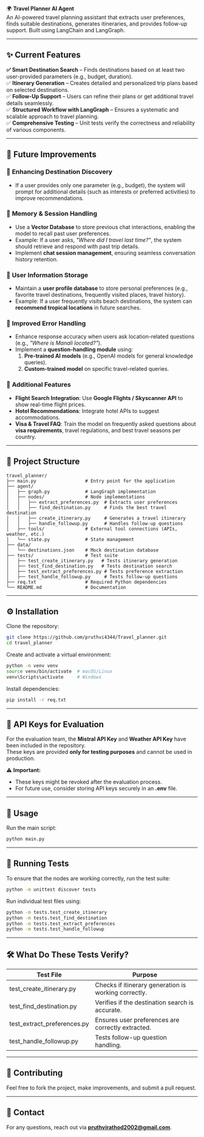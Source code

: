 🌍 **Travel Planner AI Agent**  
An AI-powered travel planning assistant that extracts user preferences, finds suitable destinations, generates itineraries, and provides follow-up support. Built using LangChain and LangGraph.

---

## ✨ **Current Features**

**✅ Smart Destination Search** – Finds destinations based on at least two user-provided parameters (e.g., budget, duration).  
✅ **Itinerary Generation** – Creates detailed and personalized trip plans based on selected destinations.  
✅ **Follow-Up Support** – Users can refine their plans or get additional travel details seamlessly.  
✅ **Structured Workflow with LangGraph** – Ensures a systematic and scalable approach to travel planning.  
✅ **Comprehensive Testing** – Unit tests verify the correctness and reliability of various components.  

---

## 🔮 **Future Improvements**

### 🔹 **Enhancing Destination Discovery**
- If a user provides only one parameter (e.g., budget), the system will prompt for additional details (such as interests or preferred activities) to improve recommendations.

### 🔹 **Memory & Session Handling**
- Use a **Vector Database** to store previous chat interactions, enabling the model to recall past user preferences.
- Example: If a user asks, _"Where did I travel last time?"_, the system should retrieve and respond with past trip details.
- Implement **chat session management**, ensuring seamless conversation history retention.

### 🔹 **User Information Storage**
- Maintain a **user profile database** to store personal preferences (e.g., favorite travel destinations, frequently visited places, travel history).
- Example: If a user frequently visits beach destinations, the system can **recommend tropical locations** in future searches.

### 🔹 **Improved Error Handling**
- Enhance response accuracy when users ask location-related questions (e.g., _"Where is Manali located?"_).
- Implement a **question-handling module** using:
  1. **Pre-trained AI models** (e.g., OpenAI models for general knowledge queries).
  2. **Custom-trained model** on specific travel-related queries.

### 🔹 **Additional Features**
- **Flight Search Integration**: Use **Google Flights / Skyscanner API** to show real-time flight prices.
- **Hotel Recommendations**: Integrate hotel APIs to suggest accommodations.
- **Visa & Travel FAQ**: Train the model on frequently asked questions about **visa requirements**, travel regulations, and best travel seasons per country.

---

## 📂 **Project Structure**
```
travel_planner/
├── main.py                  # Entry point for the application
├── agent/
│   ├── graph.py             # LangGraph implementation
│   ├── nodes/               # Node implementations
│   │   ├── extract_preferences.py  # Extracts user preferences
│   │   ├── find_destination.py     # Finds the best travel destination
│   │   ├── create_itinerary.py     # Generates a travel itinerary
│   │   ├── handle_followup.py      # Handles follow-up questions
│   ├── tools/               # External tool connections (APIs, weather, etc.)
│   └── state.py             # State management
├── data/
│   └── destinations.json    # Mock destination database
├── tests/                   # Test suite
│   ├── test_create_itinerary.py   # Tests itinerary generation
│   ├── test_find_destination.py   # Tests destination search
│   ├── test_extract_preferences.py # Tests preference extraction
│   ├── test_handle_followup.py     # Tests follow-up questions
├── req.txt                  # Required Python dependencies
└── README.md                # Documentation
```

---

## ⚙️ **Installation**

Clone the repository:
```bash
git clone https://github.com/pruthvi4344/Travel_planner.git
cd travel_planner
```

Create and activate a virtual environment:
```bash
python -m venv venv
source venv/bin/activate  # macOS/Linux
venv\Scripts\activate     # Windows
```

Install dependencies:
```bash
pip install -r req.txt
```

---

## 🔑 **API Keys for Evaluation**
For the evaluation team, the **Mistral API Key** and **Weather API Key** have been included in the repository.  
These keys are provided **only for testing purposes** and cannot be used in production.

⚠️ **Important:**
- These keys might be revoked after the evaluation process.
- For future use, consider storing API keys securely in an **.env** file.

---

## 🚀 **Usage**

Run the main script:
```bash
python main.py
```

---

## 🧪 **Running Tests**

To ensure that the nodes are working correctly, run the test suite:
```bash
python -m unittest discover tests
```

Run individual test files using:
```bash
python -m tests.test_create_itinerary
python -m tests.test_find_destination
python -m tests.test_extract_preferences
python -m tests.test_handle_followup
```

---

## 🛠️ **What Do These Tests Verify?**

| Test File                      | Purpose                                               |
|--------------------------------|------------------------------------------------------|
| test_create_itinerary.py       | Checks if itinerary generation is working correctly. |
| test_find_destination.py       | Verifies if the destination search is accurate.      |
| test_extract_preferences.py    | Ensures user preferences are correctly extracted.    |
| test_handle_followup.py        | Tests follow-up question handling.                   |

---

## 🤝 **Contributing**

Feel free to fork the project, make improvements, and submit a pull request.

---

## 📧 **Contact**

For any questions, reach out via **pruthvirathod2002@gmail.com**.

